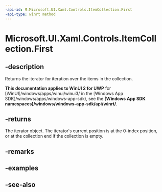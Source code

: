 ```yaml
---
-api-id: M:Microsoft.UI.Xaml.Controls.ItemCollection.First
-api-type: winrt method
---
```


<!-- Method syntax
public Windows.Foundation.Collections.IIterator<object> First()
-->

# Microsoft.UI.Xaml.Controls.ItemCollection.First

## -description
Returns the iterator for iteration over the items in the collection.

**This documentation applies to WinUI 2 for UWP** for [WinUI]/windows/apps/winui/winui3/ in the [Windows App SDK]/windows/apps/windows-app-sdk/, see the **[Windows App SDK namespaces]/windows/windows-app-sdk/api/winrt/**.

## -returns
The iterator object. The iterator's current position is at the 0-index position, or at the collection end if the collection is empty.

## -remarks

## -examples

## -see-also
